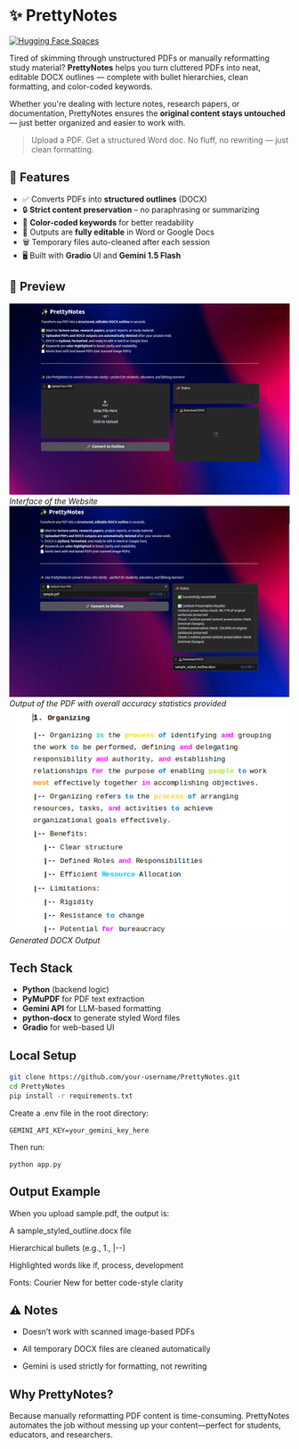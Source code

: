 # ✨ PrettyNotes
[![Hugging Face Spaces](https://img.shields.io/badge/Try_on-HuggingFace-ffcc00?logo=huggingface&style=for-the-badge)](https://huggingface.co/spaces/jatinsingh14/PrettyNotes)

Tired of skimming through unstructured PDFs or manually reformatting study material? **PrettyNotes** helps you turn cluttered PDFs into neat, editable DOCX outlines — complete with bullet hierarchies, clean formatting, and color-coded keywords.

Whether you're dealing with lecture notes, research papers, or documentation, PrettyNotes ensures the **original content stays untouched** — just better organized and easier to work with.

> Upload a PDF. Get a structured Word doc. No fluff, no rewriting — just clean formatting.



## 🚀 Features

- ✅ Converts PDFs into **structured outlines** (DOCX)
- 🔒 **Strict content preservation** – no paraphrasing or summarizing
- 🌈 **Color-coded keywords** for better readability
- 📝 Outputs are **fully editable** in Word or Google Docs
- 🗑️ Temporary files auto-cleaned after each session
- 🖥️ Built with **Gradio** UI and **Gemini 1.5 Flash**



## 📸 Preview


![Interface of the Website](img/img1.png)
*Interface of the Website*
![Output of the PDF](img/img2.png)
*Output of the PDF with overall accuracy statistics provided*
![Generated DOCX Output](img/img3.png)
*Generated DOCX Output*



## Tech Stack

- **Python** (backend logic)
- **PyMuPDF** for PDF text extraction
- **Gemini API** for LLM-based formatting
- **python-docx** to generate styled Word files
- **Gradio** for web-based UI



##  Local Setup

```bash
git clone https://github.com/your-username/PrettyNotes.git
cd PrettyNotes
pip install -r requirements.txt
```
Create a .env file in the root directory:
```
GEMINI_API_KEY=your_gemini_key_here
```

Then run:
```
python app.py
```

## Output Example
When you upload sample.pdf, the output is:

A sample_styled_outline.docx file

Hierarchical bullets (e.g., 1., |--)

Highlighted words like if, process, development

Fonts: Courier New for better code-style clarity

## ⚠️ Notes
- Doesn’t work with scanned image-based PDFs

- All temporary DOCX files are cleaned automatically

- Gemini is used strictly for formatting, not rewriting

## Why PrettyNotes?
Because manually reformatting PDF content is time-consuming. PrettyNotes automates the job without messing up your content—perfect for students, educators, and researchers.


